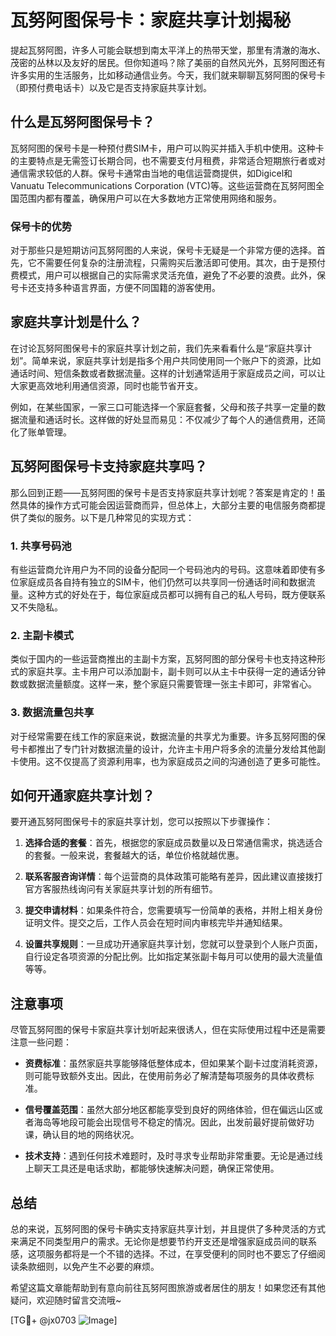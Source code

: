 # 瓦努阿图保号卡：家庭共享计划揭秘

提起瓦努阿图，许多人可能会联想到南太平洋上的热带天堂，那里有清澈的海水、茂密的丛林以及友好的居民。但你知道吗？除了美丽的自然风光外，瓦努阿图还有许多实用的生活服务，比如移动通信业务。今天，我们就来聊聊瓦努阿图的保号卡（即预付费电话卡）以及它是否支持家庭共享计划。

## 什么是瓦努阿图保号卡？

瓦努阿图的保号卡是一种预付费SIM卡，用户可以购买并插入手机中使用。这种卡的主要特点是无需签订长期合同，也不需要支付月租费，非常适合短期旅行者或对通信需求较低的人群。保号卡通常由当地的电信运营商提供，如Digicel和Vanuatu Telecommunications Corporation (VTC)等。这些运营商在瓦努阿图全国范围内都有覆盖，确保用户可以在大多数地方正常使用网络和服务。

### 保号卡的优势

对于那些只是短期访问瓦努阿图的人来说，保号卡无疑是一个非常方便的选择。首先，它不需要任何复杂的注册流程，只需购买后激活即可使用。其次，由于是预付费模式，用户可以根据自己的实际需求灵活充值，避免了不必要的浪费。此外，保号卡还支持多种语言界面，方便不同国籍的游客使用。

## 家庭共享计划是什么？

在讨论瓦努阿图保号卡的家庭共享计划之前，我们先来看看什么是“家庭共享计划”。简单来说，家庭共享计划是指多个用户共同使用同一个账户下的资源，比如通话时间、短信条数或者数据流量。这样的计划通常适用于家庭成员之间，可以让大家更高效地利用通信资源，同时也能节省开支。

例如，在某些国家，一家三口可能选择一个家庭套餐，父母和孩子共享一定量的数据流量和通话时长。这样做的好处显而易见：不仅减少了每个人的通信费用，还简化了账单管理。

## 瓦努阿图保号卡支持家庭共享吗？

那么回到正题——瓦努阿图的保号卡是否支持家庭共享计划呢？答案是肯定的！虽然具体的操作方式可能会因运营商而异，但总体上，大部分主要的电信服务商都提供了类似的服务。以下是几种常见的实现方式：

### 1. 共享号码池

有些运营商允许用户为不同的设备分配同一个号码池内的号码。这意味着即使有多位家庭成员各自持有独立的SIM卡，他们仍然可以共享同一份通话时间和数据流量。这种方式的好处在于，每位家庭成员都可以拥有自己的私人号码，既方便联系又不失隐私。

### 2. 主副卡模式

类似于国内的一些运营商推出的主副卡方案，瓦努阿图的部分保号卡也支持这种形式的家庭共享。主卡用户可以添加副卡，副卡则可以从主卡中获得一定的通话分钟数或数据流量额度。这样一来，整个家庭只需要管理一张主卡即可，非常省心。

### 3. 数据流量包共享

对于经常需要在线工作的家庭来说，数据流量的共享尤为重要。许多瓦努阿图的保号卡都推出了专门针对数据流量的设计，允许主卡用户将多余的流量分发给其他副卡使用。这不仅提高了资源利用率，也为家庭成员之间的沟通创造了更多可能性。

## 如何开通家庭共享计划？

要开通瓦努阿图保号卡的家庭共享计划，您可以按照以下步骤操作：

1. **选择合适的套餐**：首先，根据您的家庭成员数量以及日常通信需求，挑选适合的套餐。一般来说，套餐越大的话，单位价格就越优惠。
   
2. **联系客服咨询详情**：每个运营商的具体政策可能略有差异，因此建议直接拨打官方客服热线询问有关家庭共享计划的所有细节。

3. **提交申请材料**：如果条件符合，您需要填写一份简单的表格，并附上相关身份证明文件。提交之后，工作人员会在短时间内审核完毕并通知结果。

4. **设置共享规则**：一旦成功开通家庭共享计划，您就可以登录到个人账户页面，自行设定各项资源的分配比例。比如指定某张副卡每月可以使用的最大流量值等等。

## 注意事项

尽管瓦努阿图的保号卡家庭共享计划听起来很诱人，但在实际使用过程中还是需要注意一些问题：

- **资费标准**：虽然家庭共享能够降低整体成本，但如果某个副卡过度消耗资源，则可能导致额外支出。因此，在使用前务必了解清楚每项服务的具体收费标准。
  
- **信号覆盖范围**：虽然大部分地区都能享受到良好的网络体验，但在偏远山区或者海岛等地段可能会出现信号不稳定的情况。因此，出发前最好提前做好功课，确认目的地的网络状况。

- **技术支持**：遇到任何技术难题时，及时寻求专业帮助非常重要。无论是通过线上聊天工具还是电话求助，都能够快速解决问题，确保正常使用。

## 总结

总的来说，瓦努阿图的保号卡确实支持家庭共享计划，并且提供了多种灵活的方式来满足不同类型用户的需求。无论你是想要节约开支还是增强家庭成员间的联系感，这项服务都将是一个不错的选择。不过，在享受便利的同时也不要忘了仔细阅读条款细则，以免产生不必要的麻烦。

希望这篇文章能帮助到有意向前往瓦努阿图旅游或者居住的朋友！如果您还有其他疑问，欢迎随时留言交流哦~

[TG💪+ @jx0703 ![Image](https://github.com/user-attachments/assets/dbca1d08-cadb-493c-b0ec-ad6f7a83f270)]